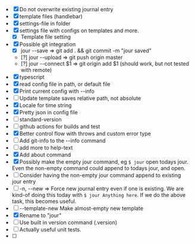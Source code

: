 - [X] Do not overwrite existing journal entry
- [X] template files (handlebar)
- [X] settings-file in folder
- [X] settings file with configs on templates and more.
  - [X] Template file setting
- [X] Possible git integration
  - [x] jour --save => git add . && git commit -m "jour saved"
  - [?] jour --upload => git push origin master
  - [?] jour --connect $1 => git origin add $1 (should work, but not tested with remote)
- [X] typescript
- [X] read config file in path, or default file
- [X] Print current config with --info
- [ ] Update template saves relative path, not absolute
- [X] Locale for time string
- [X] Pretty json in config file
- [ ] standard-version
- [ ] github actions for builds and test
- [X] Better control flow with throws and custom error type
- [ ] Add git-info to the --info command
- [ ] add more to help-text
- [X] Add about command
- [X] Possibly make the empty jour command, eg `$ jour` open todays jour. Even the non-empty command could append to todays jour, and open.
- [ ] Consider having the non-empty jour command append to existing jour entry
- [ ] -n, --new => Force new journal entry even if one is existing. We are kind-of doing this today with `$ jour Anything here`. If we do the above task, this becomes useful.
- [ ] --template-new  Make almost-empty new template
- [X] Rename to "jour"
- [ ] Use built in version command (.version)
- [ ] Actually useful unit tests.
- [ ]
